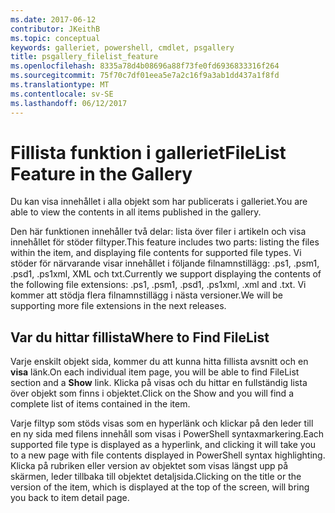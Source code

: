 ```yaml
---
ms.date: 2017-06-12
contributor: JKeithB
ms.topic: conceptual
keywords: galleriet, powershell, cmdlet, psgallery
title: psgallery_filelist_feature
ms.openlocfilehash: 8335a78d4b08696a88f73fe0fd6936833316f264
ms.sourcegitcommit: 75f70c7df01eea5e7a2c16f9a3ab1dd437a1f8fd
ms.translationtype: MT
ms.contentlocale: sv-SE
ms.lasthandoff: 06/12/2017
---
```

# <a name="filelist-feature-in-the-gallery"></a><span data-ttu-id="6f868-103">Fillista funktion i galleriet</span><span class="sxs-lookup"><span data-stu-id="6f868-103">FileList Feature in the Gallery</span></span>

<span data-ttu-id="6f868-104">Du kan visa innehållet i alla objekt som har publicerats i galleriet.</span><span class="sxs-lookup"><span data-stu-id="6f868-104">You are able to view the contents in all items published in the gallery.</span></span> 

<span data-ttu-id="6f868-105">Den här funktionen innehåller två delar: lista över filer i artikeln och visa innehållet för stöder filtyper.</span><span class="sxs-lookup"><span data-stu-id="6f868-105">This feature includes two parts: listing the files within the item, and displaying file contents for supported file types.</span></span> <span data-ttu-id="6f868-106">Vi stöder för närvarande visar innehållet i följande filnamnstillägg: .ps1, .psm1, .psd1, .ps1xml, XML och txt.</span><span class="sxs-lookup"><span data-stu-id="6f868-106">Currently we support displaying the contents of the following file extensions: .ps1, .psm1, .psd1, .ps1xml, .xml and .txt.</span></span> <span data-ttu-id="6f868-107">Vi kommer att stödja flera filnamnstillägg i nästa versioner.</span><span class="sxs-lookup"><span data-stu-id="6f868-107">We will be supporting more file extensions in the next releases.</span></span> 

## <a name="where-to-find-filelist"></a><span data-ttu-id="6f868-108">Var du hittar fillista</span><span class="sxs-lookup"><span data-stu-id="6f868-108">Where to Find FileList</span></span>
<span data-ttu-id="6f868-109">Varje enskilt objekt sida, kommer du att kunna hitta fillista avsnitt och en **visa** länk.</span><span class="sxs-lookup"><span data-stu-id="6f868-109">On each individual item page, you will be able to find FileList section and a **Show** link.</span></span> <span data-ttu-id="6f868-110">Klicka på visas och du hittar en fullständig lista över objekt som finns i objektet.</span><span class="sxs-lookup"><span data-stu-id="6f868-110">Click on the Show and you will find a complete list of items contained in the item.</span></span>

<span data-ttu-id="6f868-111">Varje filtyp som stöds visas som en hyperlänk och klickar på den leder till en ny sida med filens innehåll som visas i PowerShell syntaxmarkering.</span><span class="sxs-lookup"><span data-stu-id="6f868-111">Each supported file type is displayed as a hyperlink, and clicking it will take you to a new page with file contents displayed in PowerShell syntax highlighting.</span></span> <span data-ttu-id="6f868-112">Klicka på rubriken eller version av objektet som visas längst upp på skärmen, leder tillbaka till objektet detaljsida.</span><span class="sxs-lookup"><span data-stu-id="6f868-112">Clicking on the title or the version of the item, which is displayed at the top of the screen, will bring you back to item detail page.</span></span>

